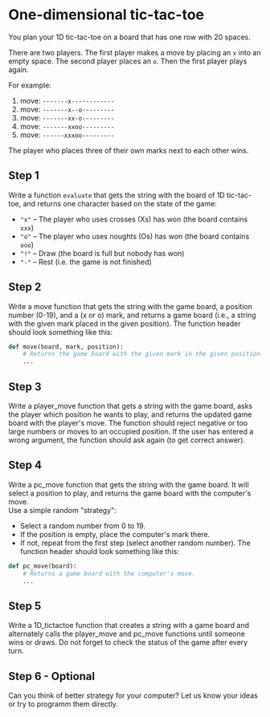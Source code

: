 # One-dimensional tic-tac-toe

You plan your 1D tic-tac-toe on a board that has one row with 20 spaces.

There are two players. 
The first player makes a move by placing an `x` into an empty space.
The second player places an `o`. Then the first player plays again.

For example:
1. move: `-------x------------`
2. move: `-------x--o---------`
3. move: `-------xx-o---------`
4. move: `-------xxoo---------`
5. move: `------xxxoo---------`
   
The player who places three of their own marks next to each other wins.

## Step 1

Write a function `evaluate` that gets the string with the board of 1D tic-tac-toe,
and returns one character based on the state of the game:

- `"x"` – The player who uses crosses (Xs) has won (the board contains `xxx`)
- `"o"` – The player who uses noughts (Os) has won (the board contains `ooo`)
- `"!"` – Draw (the board is full but nobody has won)
- `"-"` – Rest (i.e. the game is not finished)

## Step 2

Write a move function that gets the string with the game board, a position number (0-19),
and a (x or o) mark, and returns a game board (i.e., a string with the given mark placed in the given position).
The function header should look something like this:

```python
def move(board, mark, position):
    # Returns the game board with the given mark in the given position.
    ...
```

## Step 3

Write a player_move function that gets a string with the game board, asks the player 
which position he wants to play,
and returns the updated game board with the player's move. The function should reject 
negative or too large numbers or moves to an occupied position. If the user has entered
a wrong argument, the function should ask again (to get correct answer).

## Step 4

Write a pc_move function that gets the string with the game board.
It will select a position to play, and returns
the game board with the computer's move.<br>
Use a simple random "strategy":
* Select a random number from 0 to 19.
* If the position is empty, place the computer's mark there.
* If not, repeat from the first step (select another random number).
The function header should look something like this:

```python
def pc_move(board):
    # Returns a game board with the computer's move.
    ...
```


## Step 5

Write a 1D_tictactoe function that creates a string with a game board and alternately calls the player_move and
pc_move functions until someone wins or draws.
Do not forget to check the status of the game after every turn.

## Step 6 - Optional
Can you think of better strategy for your computer? 
Let us know your ideas or try to programm them directly.
